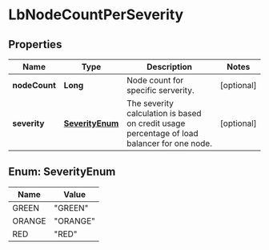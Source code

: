 # LbNodeCountPerSeverity

## Properties
Name | Type | Description | Notes
------------ | ------------- | ------------- | -------------
**nodeCount** | **Long** | Node count for specific serverity.  |  [optional]
**severity** | [**SeverityEnum**](#SeverityEnum) | The severity calculation is based on credit usage percentage of load balancer for one node.  |  [optional]

<a name="SeverityEnum"></a>
## Enum: SeverityEnum
Name | Value
---- | -----
GREEN | &quot;GREEN&quot;
ORANGE | &quot;ORANGE&quot;
RED | &quot;RED&quot;
